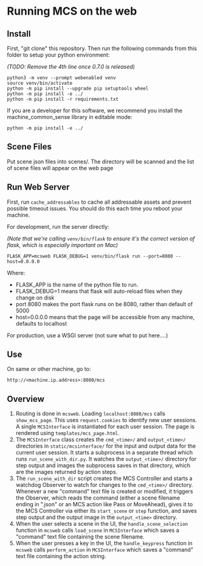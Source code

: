 # Running MCS on the web

## Install

First, "git clone" this repository. Then run the following commands from this folder to setup your python environment:

_(TODO: Remove the 4th line once 0.7.0 is released)_

```
python3 -m venv --prompt webenabled venv
source venv/bin/activate
python -m pip install --upgrade pip setuptools wheel
python -m pip install -e ../
python -m pip install -r requirements.txt
```

If you are a developer for this software, we recommend you install the machine_common_sense library in editable mode:

```
python -m pip install -e ../
```

## Scene Files

Put scene json files into scenes/.   The directory will be scanned and the list of 
scene files will appear on the web page 

## Run Web Server

First, run `cache_addressables` to cache all addressable assets and prevent possible timeout issues. You should do this each time you reboot your machine.

For development, run the server directly:

_(Note that we're calling `venv/bin/flask` to ensure it's the correct version of flask, which is especially important on Mac)_

```FLASK_APP=mcsweb FLASK_DEBUG=1 venv/bin/flask run --port=8080 --host=0.0.0.0```

Where:
- FLASK_APP is the name of the python file to run.
- FLASK_DEBUG=1 means that flask will auto-reload files when they change on disk
- port 8080 makes the port flask runs on be 8080, rather than default of 5000
- host=0.0.0.0 means that the page will be accessible from any machine, defaults to localhost

For production, use a WSGI server (not sure what to put here....)

## Use 

On same or other machine, go to:

```
http://<machine.ip.address>:8080/mcs
```

## Overview

1. Routing is done in `mcsweb`. Loading `localhost:8080/mcs` calls `show_mcs_page`. This uses `request.cookies` to identify new user sessions. A single `MCSInterface` is instantiated for each user session. The page is rendered using `templates/mcs_page.html`.
2. The `MCSInterface` class creates the `cmd_<time>/` and `output_<time>/` directories in `static/mcsinterface/` for the input and output data for the current user session. It starts a subprocess in a separate thread which runs `run_scene_with_dir.py`. It watches the `output_<time>/` directory for step output and images the subprocess saves in that directory, which are the images returned by action steps.
3. The `run_scene_with_dir` script creates the MCS Controller and starts a watchdog Observer to watch for changes to the `cmd_<time>/` directory. Whenever a new "command" text file is created or modified, it triggers the Observer, which reads the command (either a scene filename ending in ".json" or an MCS action like Pass or MoveAhead), gives it to the MCS Controller via either its `start_scene` or `step` function, and saves step output and the output image in the `output_<time>` directory.
4. When the user selects a scene in the UI, the `handle_scene_selection` function in `mcsweb` calls `load_scene` in `MCSInterface` which saves a "command" text file containing the scene filename.
5. When the user presses a key in the UI, the `handle_keypress` function in `mcsweb` calls `perform_action` in `MCSInterface` which saves a "command" text file containing the action string.
